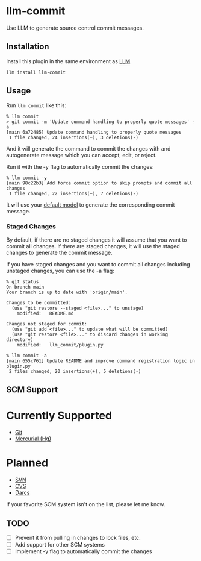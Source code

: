 # llm-commit

Use LLM to generate source control commit messages.

## Installation

Install this plugin in the same environment as [LLM](https://llm.datasette.io/).

```
llm install llm-commit
```

## Usage

Run `llm commit` like this:

```
% llm commit
> git commit -m 'Update command handling to properly quote messages' -a
[main 6a72485] Update command handling to properly quote messages
 1 file changed, 24 insertions(+), 3 deletions(-)
```

And it will generate the command to commit the changes with
and autogenerate message which you can accept, edit, or reject.

Run it with the -y flag to automatically commit the changes:

```
% llm commit -y
[main 98c22b3] Add force commit option to skip prompts and commit all changes
 1 file changed, 22 insertions(+), 7 deletions(-)
```

It will use your [default model](https://llm.datasette.io/en/stable/setup.html#setting-a-custom-default-model) to generate the corresponding commit message.

### Staged Changes

By default, if there are no staged changes it will assume that you
want to commit all changes. If there are staged changes, it will
use the staged changes to generate the commit message.

If you have staged changes and you want to commit all changes including
unstaged changes, you can use the -a flag:

```
% git status
On branch main
Your branch is up to date with 'origin/main'.

Changes to be committed:
  (use "git restore --staged <file>..." to unstage)
	modified:   README.md

Changes not staged for commit:
  (use "git add <file>..." to update what will be committed)
  (use "git restore <file>..." to discard changes in working directory)
	modified:   llm_commit/plugin.py

% llm commit -a
[main 655c761] Update README and improve command registration logic in plugin.py
 2 files changed, 20 insertions(+), 5 deletions(-)
```

## SCM Support

# Currently Supported

- [Git](https://git-scm.com/)
- [Mercurial (Hg)](https://www.mercurial-scm.org/)

# Planned

- [SVN](https://subversion.apache.org/)
- [CVS](https://www.nongnu.org/cvs/)
- [Darcs](https://www.darcs.net/)

If your favorite SCM system isn't on the list, please let me know.

## TODO

- [ ] Prevent it from pulling in changes to lock files, etc.
- [ ] Add support for other SCM systems
- [ ] Implement -y flag to automatically commit the changes
